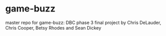 game-buzz
=========

master repo for game-buzz: DBC phase 3 final project by Chris DeLauder, Chris Cooper, Betsy Rhodes and Sean Dickey

